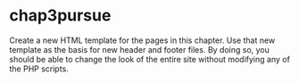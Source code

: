 # chap3pursue
Create a new HTML template for the pages in this chapter. Use that new template as the basis for new header and footer files. By doing so, you should be able to change the look of the entire site without modifying any of the PHP scripts.
